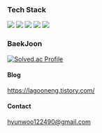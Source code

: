### Tech Stack

<img src="https://img.shields.io/badge/Unity-FFFFFF?style=flat-square&logo=Unity&logoColor=white&color=black"/> <img src="https://img.shields.io/badge/Unreal%20Engine-%23313131.svg?logo=unrealengine&logoColor=white"/> <img src="https://custom-icon-badges.demolab.com/badge/Photon%20Fusion2-004480.svg?logo=photon&logoColor=white"/> 
<img src="https://img.shields.io/badge/C++-blue.svg?style=flat&logo=c%2B%2B"/> <img src="https://custom-icon-badges.demolab.com/badge/C%23-%23239120.svg?logo=cshrp&logoColor=white"/> 



### BaekJoon
[![Solved.ac Profile](http://mazassumnida.wtf/api/generate_badge?boj=huynwoo122490)](https://solved.ac/huynwoo122490)

#### Blog
https://lagooneng.tistory.com/

#### Contact
hyunwoo122490@gmail.com

